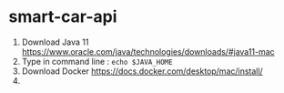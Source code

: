 # smart-car-api

1. Download Java 11 https://www.oracle.com/java/technologies/downloads/#java11-mac
2. Type in command line : `echo $JAVA_HOME`
3. Download Docker https://docs.docker.com/desktop/mac/install/
4. 
